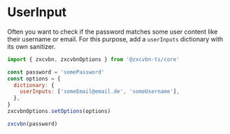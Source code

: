 # UserInput

Often you want to check if the password matches some user content like their username or email.
For this purpose, add a `userInputs` dictionary with its own sanitizer.

```js
import { zxcvbn, zxcvbnOptions } from '@zxcvbn-ts/core'

const password = 'somePassword'
const options = {
  dictionary: {
    userInputs: ['someEmail@email.de', 'someUsername'],
  },
}
zxcvbnOptions.setOptions(options)

zxcvbn(password)
```
